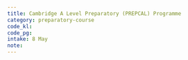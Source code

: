 ```yaml
---
title: Cambridge A Level Preparatory (PREPCAL) Programme
category: preparatory-course
code_kl: 
code_pg: 
intake: 8 May
note: 
---
```


